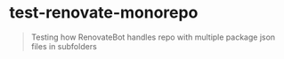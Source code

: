# test-renovate-monorepo

> Testing how RenovateBot handles repo with multiple package json files in subfolders
